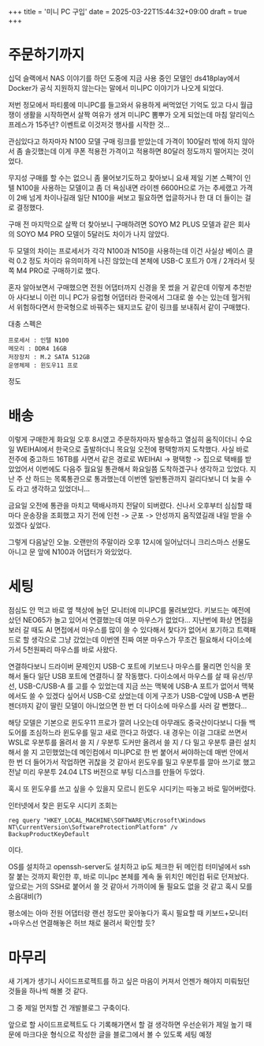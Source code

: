 +++
title = '미니 PC 구입'
date = 2025-03-22T15:44:32+09:00
draft = true
+++

# 주문하기까지
십덕 슬랙에서 NAS 이야기를 하던 도중에 지금 사용 중인 모델인 ds418play에서 Docker가 공식 지원하지 않는다는 말에서 미니PC 이야기가 나오게 되었다.

저번 정모에서 파티룸에 미니PC를 들고와서 유용하게 써먹었던 기억도 있고 다시 월급쟁이 생활을 시작하면서 살짝 여유가 생겨 미니PC 뽐뿌가 오게 되었는데 마침 알리익스프레스가 15주년? 이벤트로 이것저것 행사를 시작한 것...

관심있다고 하자마자 N100 모델 구매 링크를 받았는데 가격이 100달러 밖에 하지 않아서 좀 솔깃했는데 이게 쿠폰 적용전 가격이고 적용하면 80달러 정도까지 떨어지는 것이었다.

무지성 구매를 할 수는 없으니 좀 물어보기도하고 찾아보니 요새 제일 기본 스펙?이 인텔 N100을 사용하는 모델이고 좀 더 욕심내면 라이젠 6600H으로 가는 추세랬고 가격이 2배 넘게 차이나길래 일단 N100을 써보고 필요하면 업글하거나 한 대 더 들이는 걸로 결정했다.

구매 전 마지막으로 살짝 더 찾아보니 구매하려면 SOYO M2 PLUS 모델과 같은 회사의 SOYO M4 PRO 모델이 5달러도 차이가 나지 않았다.

두 모델의 차이는 프로세서가 각각 N100과 N150을 사용하는데 이건 사실상 베이스 클럭 0.2 정도 차이라 유의미하게 나진 않았는데 본체에 USB-C 포트가 0개 / 2개라서 뒷쪽 M4 PRO로 구매하기로 했다.

혼자 알아보면서 구매했으면 전원 어댑터까지 신경을 못 썼을 거 같은데 이렇게 추천받아 사다보니 이런 미니 PC가 유럽형 어댑터라 한국에서 그대로 쓸 수는 있는데 헐거워서 위험하다면서 한국형으로 바꿔주는 돼지코도 같이 링크를 보내줘서 같이 구매했다.

대충 스펙은 

```
프로세서 : 인텔 N100
메모리 : DDR4 16GB
저장장치 : M.2 SATA 512GB
운영체제 : 윈도우11 프로
```
정도   

# 배송

이렇게 구매한게 화요일 오후 8시였고 주문하자마자 발송하고 열심히 움직이더니 수요일 WEIHAI에서 한국으로 출발하더니 목요일 오전에 평택항까지 도착했다. 사실 바로 전주에 중고하드 16TB를 사면서 같은 경로로 WEIHAI -> 평택항 -> 집으로 택배를 받았었어서 이번에도 다음주 월요일 통관해서 화요일쯤 도착하겠구나 생각하고 있었다. 지난 주 산 하드는 목록통관으로 통과했는데 이번엔 일반통관까지 걸리다보니 더 늦을 수도 라고 생각하고 있었더니...

금요일 오전에 통관을 마치고 택배사까지 전달이 되버렸다. 신나서 오후부터 심심할 때마다 운송장을 조회했고 자기 전에 인천 -> 군포 -> 안성까지 움직였길래 내일 받을 수 있겠다 싶었다. 

그렇게 다음날인 오늘. 오랜만의 주말이라 오후 12시에 일어났더니 크리스마스 선물도 아니고 문 앞에 N100과 어댑터가 와있었다. 

# 세팅
점심도 안 먹고 바로 옆 책상에 놀던 모니터에 미니PC를 물려보았다. 키보드는 예전에 샀던 NEO65가 놀고 있어서 연결했는데 여분 마우스가 없었다... 
지난번에 화상 면접을 보러 갈 때도 AI 면접에서 마우스를 많이 쓸 수 있다해서 찾다가 없어서 포기하고 트랙패드로 할 생각으로 그냥 갔었는데 이번엔 진짜 여분 마우스가 무조건 필요해서 다이소에 가서 5천원짜리 마우스를 바로 사왔다.

연결하다보니 드라이버 문제인지 USB-C 포트에 키보드나 마우스를 물리면 인식을 못해서 둘다 일단 USB 포트에 연결하니 잘 작동했다. 다이소에서 마우스를 살 때 유선/무선, USB-C/USB-A 를 고를 수 있었는데 지금 쓰는 맥북에 USB-A 포트가 없어서 맥북에서도 쓸 수 있겠다 싶어서 USB-C로 샀었는데 이게 구조가 USB-C앞에 USB-A 변환젠더까지 같이 딸린 모델이 아니었으면 한 번 더 다이소에 마우스를 사러 갈 뻔했다...


해당 모델은 기본으로 윈도우11 프로가 깔려 나오는데 아무래도 중국산이다보니 다들 백도어를 조심하느라 윈도우를 밀고 새로 깐다고 하였다. 내 경우는 이걸 그대로 쓰면서 WSL로 우분투를 올려서 쓸 지 / 우분투 도커만 올려서 쓸 지 / 다 밀고 우분투 클린 설치 해서 쓸 지 고민했었는데 메인컴에서 미니PC로 한 번 붙어서 써야하는데 매번 안에서 한 번 더 들어가서 작업하면 귀찮을 것 같아서 윈도우를 밀고 우분투를 깔아 쓰기로 했고
전날 미리 우분투 24.04 LTS 버전으로 부팅 디스크를 만들어 두었다.

혹시 또 윈도우를 쓰고 싶을 수 있을지 모르니 윈도우 시디키는 따놓고 바로 밀어버렸다.

인터넷에서 찾은 윈도우 시디키 조회는 
``` 
reg query "HKEY_LOCAL_MACHINE\SOFTWARE\Microsoft\Windows NT\CurrentVersion\SoftwareProtectionPlatform" /v BackupProductKeyDefault
```
이다. 

OS를 설치하고 openssh-server도 설치하고 ip도 체크한 뒤 메인컴 터미널에서 ssh 잘 붙는 것까지 확인한 후,  바로 미니pc 본체를 계속 둘 위치인 메인컴 뒤로 던져놨다. 앞으로는 거의 SSH로 붙어서 쓸 것 같아서 가까이에 둘 필요도 없을 것 같고 혹시 모를 소음대비(?)

평소에는 아마 전원 어댑터랑 랜선 정도만 꽂아놓다가 혹시 필요할 때 키보드+모니터+마우스선 연결해놓은 허브 채로 물려서 확인할 듯?

# 마무리 

새 기계가 생기니 사이드프로젝트를 하고 싶은 마음이 커져서 언젠가 해야지 미뤄뒀던 것들을 하나씩 해볼 것 같다.

그 중 제일 먼저할 건 개발블로그 구축이다. 

앞으로 할 사이드프로젝트도 다 기록해가면서 할 걸 생각하면 우선순위가 제일 높기 때문에 마크다운 형식으로 작성한 글을 블로그에서 볼 수 있도록 세팅 예정

